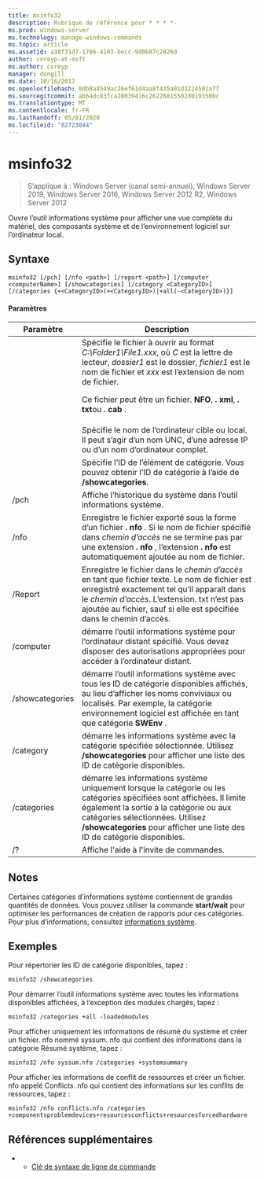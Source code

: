 ```yaml
---
title: msinfo32
description: Rubrique de référence pour * * * *-
ms.prod: windows-server
ms.technology: manage-windows-commands
ms.topic: article
ms.assetid: a38f31d7-1766-4103-becc-9d0b87c2826d
author: coreyp-at-msft
ms.author: coreyp
manager: dongill
ms.date: 10/16/2017
ms.openlocfilehash: 0db8a4549ac26ef61d4aa8f435a01d3224501a77
ms.sourcegitcommit: ab64dc83fca28039416c26226815502d0193500c
ms.translationtype: MT
ms.contentlocale: fr-FR
ms.lasthandoff: 05/01/2020
ms.locfileid: "82723844"
---
```

# <a name="msinfo32"></a>msinfo32

> S’applique à : Windows Server (canal semi-annuel), Windows Server 2019, Windows Server 2016, Windows Server 2012 R2, Windows Server 2012

Ouvre l’outil informations système pour afficher une vue complète du matériel, des composants système et de l’environnement logiciel sur l’ordinateur local. 
## <a name="syntax"></a>Syntaxe
```
msinfo32 [/pch] [/nfo <path>] [/report <path>] [/computer <computerName>] [/showcategories] [/category <CategoryID>] [/categories {+<CategoryID>(+<CategoryID>)|+all(-<CategoryID>)}]
```
#### <a name="parameters"></a>Paramètres

|    Paramètre    |                                                                                                                                 Description                                                                                                                                  |
|-----------------|------------------------------------------------------------------------------------------------------------------------------------------------------------------------------------------------------------------------------------------------------------------------------|
|     <path>      | Spécifie le fichier à ouvrir au format *C:\Folder1\File1.xxx*, où *C* est la lettre de lecteur, *dossier1* est le dossier, *fichier1* est le nom de fichier et *xxx* est l’extension de nom de fichier.<p>Ce fichier peut être un fichier. **NFO**, **. xml**, **. txt**ou **. cab** . |
| <computerName>  |                                                                             Spécifie le nom de l’ordinateur cible ou local. Il peut s’agir d’un nom UNC, d’une adresse IP ou d’un nom d’ordinateur complet.                                                                              |
|  <CategoryID>   |                                                                                     Spécifie l’ID de l’élément de catégorie. Vous pouvez obtenir l’ID de catégorie à l’aide de **/showcategories**.                                                                                      |
|      /pch       |                                                                                                       Affiche l’historique du système dans l’outil informations système.                                                                                                       |
|      /nfo       |                                     Enregistre le fichier exporté sous la forme d’un fichier **. nfo** . Si le nom de fichier spécifié dans *chemin d’accès* ne se termine pas par une extension **. nfo** , l’extension **. nfo** est automatiquement ajoutée au nom de fichier.                                      |
|     /Report     |                                               Enregistre le fichier dans le *chemin d’accès* en tant que fichier texte. Le nom de fichier est enregistré exactement tel qu’il apparaît dans le *chemin d’accès*. L’extension. txt n’est pas ajoutée au fichier, sauf si elle est spécifiée dans le chemin d’accès.                                                |
|    /computer    |                                                                démarre l’outil informations système pour l’ordinateur distant spécifié. Vous devez disposer des autorisations appropriées pour accéder à l’ordinateur distant.                                                                |
| /showcategories |                         démarre l’outil informations système avec tous les ID de catégorie disponibles affichés, au lieu d’afficher les noms conviviaux ou localisés. Par exemple, la catégorie environnement logiciel est affichée en tant que catégorie **SWEnv** .                         |
|    /category    |                                                                     démarre les informations système avec la catégorie spécifiée sélectionnée. Utilisez **/showcategories** pour afficher une liste des ID de catégorie disponibles.                                                                     |
|   /categories   |                          démarre les informations système uniquement lorsque la catégorie ou les catégories spécifiées sont affichées. Il limite également la sortie à la catégorie ou aux catégories sélectionnées. Utilisez **/showcategories** pour afficher une liste des ID de catégorie disponibles.                          |
|       /?        |                                                                                                                     Affiche l'aide à l'invite de commandes.                                                                                                                     |

## <a name="remarks"></a>Notes 
Certaines catégories d’informations système contiennent de grandes quantités de données. Vous pouvez utiliser la commande **start/wait** pour optimiser les performances de création de rapports pour ces catégories. Pour plus d’informations, consultez [informations système](https://technet.microsoft.com/library/cc783305(v=ws.10).aspx).
## <a name="examples"></a>Exemples
Pour répertorier les ID de catégorie disponibles, tapez :
```
msinfo32 /showcategories
```
Pour démarrer l’outil informations système avec toutes les informations disponibles affichées, à l’exception des modules chargés, tapez :
```
msinfo32 /categories +all -loadedmodules
```
Pour afficher uniquement les informations de résumé du système et créer un fichier. nfo nommé syssum. nfo qui contient des informations dans la catégorie Résumé système, tapez :
```
msinfo32 /nfo syssum.nfo /categories +systemsummary
```
Pour afficher les informations de conflit de ressources et créer un fichier. nfo appelé Conflicts. nfo qui contient des informations sur les conflits de ressources, tapez :
```
msinfo32 /nfo conflicts.nfo /categories    +componentsproblemdevices+resourcesconflicts+resourcesforcedhardware
```
## <a name="additional-references"></a>Références supplémentaires
-   - [Clé de syntaxe de ligne de commande](command-line-syntax-key.md)

